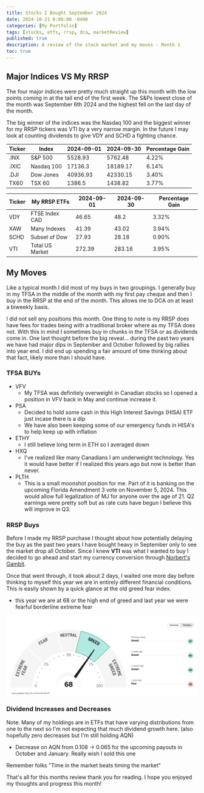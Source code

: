 ```yaml
---
title: Stocks I Bought September 2024
date: 2024-10-21 8:00:00 -0400
categories: [My Portfolio]
tags: [stocks, etfs, rrsp, dca, marketReview]
published: true
description: A review of the stock market and my moves - Month 1
toc: true
---
```


## Major Indices VS My RRSP
The four major indices were pretty much straight up this month with the low points coming in at the tail end of the first week. The S&Ps lowest close of the month was September 6th 2024 and the highest fell on the last day of the month.

The big winner of the indices was the Nasdaq 100 and the biggest winner for my RRSP tickers was VTI by a very narrow margin. In the future I may look at counting dividends to give VDY and SCHD a fighting chance.

  | **Ticker** | **Index**  | **2024-09-01** | **2024-09-30** | **Percentage Gain** |
  | ---------- | ---------- | -------------- | -------------- | ------------------- |
  | .INX       | S&P 500    | 5528.93        | 5762.48        | 4.22%               |
  | .IXIC      | Nasdaq 100 | 17136.3        | 18189.17       | 6.14%               |
  | .DJI       | Dow Jones  | 40936.93       | 42330.15       | 3.40%               |
  | TX60       | TSX 60     | 1386.5         | 1438.82        | 3.77%               |

  | **Ticker** | **My RRSP ETFs** | **2024-09-01** | **2024-09-30** | **Percentage Gain** |
  | ---------- | ---------------- | -------------- | -------------- | ------------------- |
  | VDY        | FTSE Index CAD   | 46.65          | 48.2           | 3.32%               |
  | XAW        | Many Indexes     | 41.39          | 43.02          | 3.94%               |
  | SCHD       | Subset of Dow    | 27.93          | 28.18          | 0.90%               |
  | VTI        | Total US Market  | 272.39         | 283.16         | 3.95%               |

## My Moves

Like a typical month I did most of my buys in two groupings. I generally buy in my TFSA in the middle of the month with my first pay cheque and then I buy in the RRSP at the end of the month. This allows me to DCA on at least a biweekly basis.

I did not sell any positions this month. One thing to note is my RRSP does have fees for trades being with a traditional broker where as my TFSA does not. With this in mind I sometimes buy in chunks in the TFSA or as dividends come in. One last thought before the big reveal... during the past two years we have had major dips in September and October followed by big rallies into year end. I did end up spending a fair amount of time thinking about that fact, likely more than I should have.

### TFSA BUYs
  - VFV
    - My TFSA was definitely overweight in Canadian stocks so I opened a position in VFV back in May and continue increase it.
  - PSA
    - Decided to hold some cash in this High Interest Savings (HISA) ETF just incase there is a dip
    - We have also been keeping some of our emergency funds in HISA's to help keep up with inflation
  - ETHY
    - I still believe long term in ETH so I averaged down
  - HXQ
    - I've realized like many Canadians I am underweight technology. Yes it would have better if I realized this years ago but now is better than never.
  - PLTH
    - This is a small moonshot position for me. Part of it is banking on the upcoming Florida Amendment 3 vote on November 5, 2024. This would allow full legalization of MJ for anyone over the age of 21. Q2 earnings were pretty soft but as rate cuts have begun I believe this will improve in Q3.

### RRSP Buys

Before I made my RRSP purchase I thought about how potentially delaying the buy as the past two years I have bought heavy in September only to see the market drop all October. Since I knew **VTI** was what I wanted to buy I decided to go ahead and start my currency conversion through [Norbert's Gambit](/_posts/2024-10-23-norberts-gambit).

Once that went through, it took about 2 days, I waited one more day before thinking to myself this year we are in entirely different financial conditions. This is easily shown by a quick glance at the old greed fear index.
 - this year we are at 68 or the high end of greed and last year we were fearful borderline extreme fear

![image](/assets/2024-10-21-greed-fear-index.png)

### Dividend Increases and Decreases
Note: Many of my holdings are in ETFs that have varying distributions from one to the next so I'm not expecting that much dividend growth here. (also hopefully zero decreases but I'm still holding AQN)
- Decrease on AQN from 0.108 -> 0.065 for the upcoming payouts in October and January. Really wish I sold this one

Remember folks "Time in the market beats timing the market"

That's all for this months review thank you for reading. I hope you enjoyed my thoughts and progress this month!